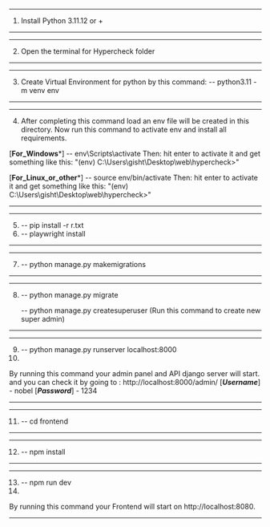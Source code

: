 *****
1. Install Python 3.11.12 or  +
*****
*****
2. Open the terminal for Hypercheck folder 
*****
*****
3. Create Virtual Environment for python by this command:
-- python3.11 -m venv env
*****
*****
4. After completing this command load an env file will be created in this directory. Now run this command to activate env and install all requirements.

[****For_Windows*****]
-- env\Scripts\activate
Then:
    hit enter to activate it and get something  like this:
    "(env) C:\Users\gisht\Desktop\web\hypercheck>"


[****For_Linux_or_other*****]
-- source env/bin/activate
Then:
    hit enter to activate it and get something  like this:
    "(env) C:\Users\gisht\Desktop\web\hypercheck>"


*****

*****
5.  -- pip install -r r.txt
6.  -- playwright install
*****

*****
7.  -- python manage.py makemigrations
*****
*****
8.  -- python manage.py migrate


    -- python manage.py createsuperuser  (Run this command to create new super admin)
*****
*****
9.  -- python manage.py runserver localhost:8000
10.  
By running this   command your admin panel and API django server will start. and you can check it by going  to :
http://localhost:8000/admin/
[***Username***] - nobel
[***Password***] - 1234
*****
*****
11. -- cd frontend
*****
*****
12. -- npm install
*****
*****
13. -- npm run dev
14.
By running this command your Frontend will start on http://localhost:8080.
*****

